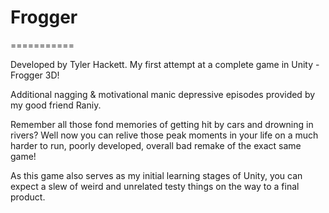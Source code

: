 # Frogger
===========

Developed by Tyler Hackett. My first attempt at a complete game in Unity - Frogger 3D! 

Additional nagging & motivational manic depressive episodes provided by my good friend Raniy.


Remember all those fond memories of getting hit by cars and drowning in rivers? Well now you can relive those peak moments in your life on a much harder to run, poorly developed, overall bad remake of the exact same game!


As this game also serves as my initial learning stages of Unity, you can expect a slew of weird and unrelated testy things on the way to a final product.
